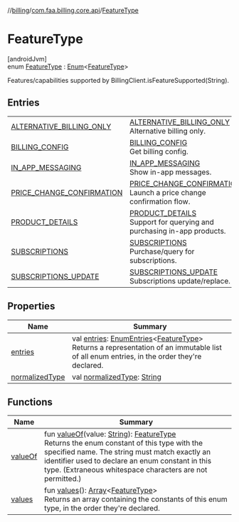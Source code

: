 //[billing](../../../index.md)/[com.faa.billing.core.api](../index.md)/[FeatureType](index.md)

# FeatureType

[androidJvm]\
enum [FeatureType](index.md) : [Enum](https://kotlinlang.org/api/latest/jvm/stdlib/kotlin/-enum/index.html)&lt;[FeatureType](index.md)&gt; 

Features/capabilities supported by BillingClient.isFeatureSupported(String).

## Entries

| | |
|---|---|
| [ALTERNATIVE_BILLING_ONLY](-a-l-t-e-r-n-a-t-i-v-e_-b-i-l-l-i-n-g_-o-n-l-y/index.md) | [ALTERNATIVE_BILLING_ONLY](-a-l-t-e-r-n-a-t-i-v-e_-b-i-l-l-i-n-g_-o-n-l-y/index.md)<br>Alternative billing only. |
| [BILLING_CONFIG](-b-i-l-l-i-n-g_-c-o-n-f-i-g/index.md) | [BILLING_CONFIG](-b-i-l-l-i-n-g_-c-o-n-f-i-g/index.md)<br>Get billing config. |
| [IN_APP_MESSAGING](-i-n_-a-p-p_-m-e-s-s-a-g-i-n-g/index.md) | [IN_APP_MESSAGING](-i-n_-a-p-p_-m-e-s-s-a-g-i-n-g/index.md)<br>Show in-app messages. |
| [PRICE_CHANGE_CONFIRMATION](-p-r-i-c-e_-c-h-a-n-g-e_-c-o-n-f-i-r-m-a-t-i-o-n/index.md) | [PRICE_CHANGE_CONFIRMATION](-p-r-i-c-e_-c-h-a-n-g-e_-c-o-n-f-i-r-m-a-t-i-o-n/index.md)<br>Launch a price change confirmation flow. |
| [PRODUCT_DETAILS](-p-r-o-d-u-c-t_-d-e-t-a-i-l-s/index.md) | [PRODUCT_DETAILS](-p-r-o-d-u-c-t_-d-e-t-a-i-l-s/index.md)<br>Support for querying and purchasing in-app products. |
| [SUBSCRIPTIONS](-s-u-b-s-c-r-i-p-t-i-o-n-s/index.md) | [SUBSCRIPTIONS](-s-u-b-s-c-r-i-p-t-i-o-n-s/index.md)<br>Purchase/query for subscriptions. |
| [SUBSCRIPTIONS_UPDATE](-s-u-b-s-c-r-i-p-t-i-o-n-s_-u-p-d-a-t-e/index.md) | [SUBSCRIPTIONS_UPDATE](-s-u-b-s-c-r-i-p-t-i-o-n-s_-u-p-d-a-t-e/index.md)<br>Subscriptions update/replace. |

## Properties

| Name | Summary |
|---|---|
| [entries](entries.md) | val [entries](entries.md): [EnumEntries](https://kotlinlang.org/api/latest/jvm/stdlib/kotlin.enums/-enum-entries/index.html)&lt;[FeatureType](index.md)&gt;<br>Returns a representation of an immutable list of all enum entries, in the order they're declared. |
| [normalizedType](normalized-type.md) | val [normalizedType](normalized-type.md): [String](https://kotlinlang.org/api/latest/jvm/stdlib/kotlin/-string/index.html) |

## Functions

| Name | Summary |
|---|---|
| [valueOf](value-of.md) | fun [valueOf](value-of.md)(value: [String](https://kotlinlang.org/api/latest/jvm/stdlib/kotlin/-string/index.html)): [FeatureType](index.md)<br>Returns the enum constant of this type with the specified name. The string must match exactly an identifier used to declare an enum constant in this type. (Extraneous whitespace characters are not permitted.) |
| [values](values.md) | fun [values](values.md)(): [Array](https://kotlinlang.org/api/latest/jvm/stdlib/kotlin/-array/index.html)&lt;[FeatureType](index.md)&gt;<br>Returns an array containing the constants of this enum type, in the order they're declared. |
